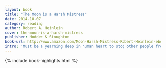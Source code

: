 ```yaml
---
layout: book
title: "The Moon is a Harsh Mistress"
date: 2014-10-07
category: reading
author: Robert A. Heinlein
cover: the-moon-is-a-harsh-mistress
publisher: Hodder & Stoughton
book-url: http://www.amazon.com/Moon-Harsh-Mistress-Robert-Heinlein-ebook/dp/B00H4EP98S/ref=tmm_kin_swatch_0?_encoding=UTF8&sr=&qid=
intro: 'Must be a yearning deep in human heart to stop other people from doing as they please. Rules, laws – always for other fellow.'
---
```


{% include book-highlights.html %}
